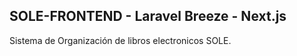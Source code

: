 ## SOLE-FRONTEND - Laravel Breeze - Next.js ##
Sistema de Organización de libros electronicos SOLE.

